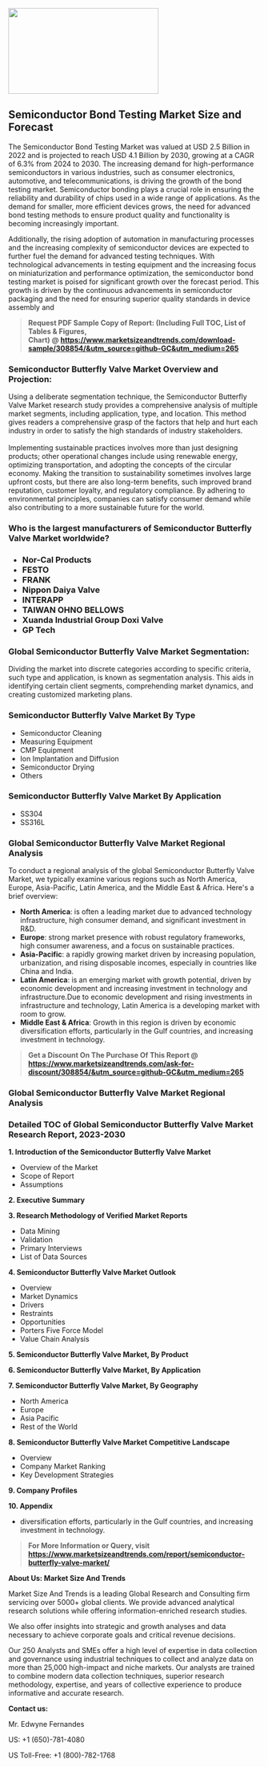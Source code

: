 <p><img class="alignnone size-medium wp-image-20088" src="https://ffe5etoiles.com/wp-content/uploads/2024/12/MST1-300x171.png" alt="" width="300" height="171" /></p><h2>Semiconductor Bond Testing Market Size and Forecast</h2><p>The Semiconductor Bond Testing Market was valued at USD 2.5 Billion in 2022 and is projected to reach USD 4.1 Billion by 2030, growing at a CAGR of 6.3% from 2024 to 2030. The increasing demand for high-performance semiconductors in various industries, such as consumer electronics, automotive, and telecommunications, is driving the growth of the bond testing market. Semiconductor bonding plays a crucial role in ensuring the reliability and durability of chips used in a wide range of applications. As the demand for smaller, more efficient devices grows, the need for advanced bond testing methods to ensure product quality and functionality is becoming increasingly important.</p><p>Additionally, the rising adoption of automation in manufacturing processes and the increasing complexity of semiconductor devices are expected to further fuel the demand for advanced testing techniques. With technological advancements in testing equipment and the increasing focus on miniaturization and performance optimization, the semiconductor bond testing market is poised for significant growth over the forecast period. This growth is driven by the continuous advancements in semiconductor packaging and the need for ensuring superior quality standards in device assembly and </p><blockquote id="" class=""><strong>Request PDF Sample Copy of Report: (Including Full TOC, List of Tables &amp; Figures, Chart)&nbsp;@&nbsp;<strong><a href="https://www.marketsizeandtrends.com/download-sample/308854/&utm_source=github-GC&utm_medium=265" target="_blank">https://www.marketsizeandtrends.com/download-sample/308854/&utm_source=github-GC&utm_medium=265</a></strong></strong></blockquote><h3 id="" class="">Semiconductor Butterfly Valve Market&nbsp;Overview and Projection:</h3><p id="" class="">Using a deliberate segmentation technique, the Semiconductor Butterfly Valve Market research study provides a comprehensive analysis of multiple market segments, including application, type, and location. This method gives readers a comprehensive grasp of the factors that help and hurt each industry in order to satisfy the high standards of industry stakeholders. <br /> <br />Implementing sustainable practices involves more than just designing products; other operational changes include using renewable energy, optimizing transportation, and adopting the concepts of the circular economy. Making the transition to sustainability sometimes involves large upfront costs, but there are also long-term benefits, such improved brand reputation, customer loyalty, and regulatory compliance. By adhering to environmental principles, companies can satisfy consumer demand while also contributing to a more sustainable future for the world.</p><h3 id="" class="">Who is the largest manufacturers of&nbsp;Semiconductor Butterfly Valve Market worldwide?</h3><h3 class=""><p><ul><li>Nor-Cal Products </li><li> FESTO </li><li> FRANK </li><li> Nippon Daiya Valve </li><li> INTERAPP </li><li> TAIWAN OHNO BELLOWS </li><li> Xuanda Industrial Group Doxi Valve </li><li> GP Tech</li></ul></p></h3><h3 id="" class="">Global&nbsp;Semiconductor Butterfly Valve Market Segmentation:</h3><p id="" class="">Dividing the market into discrete categories according to specific criteria, such type and application, is known as segmentation analysis. This aids in identifying certain client segments, comprehending market dynamics, and creating customized marketing plans.</p><h3 id="" class="">Semiconductor Butterfly Valve Market&nbsp;By Type</h3><p><p><ul><li>Semiconductor Cleaning</li><li> Measuring Equipment</li><li> CMP Equipment</li><li> Ion Implantation and Diffusion</li><li> Semiconductor Drying</li><li> Others</p></li></ul></p></p><h3 id="" class="">Semiconductor Butterfly Valve Market&nbsp;By Application</h3><p class=""><p><ul><li>SS304</li><li> SS316L</li></ul></p></p><h3 id="" class="">Global Semiconductor Butterfly Valve Market Regional Analysis</h3><p id="" class="">To conduct a regional analysis of the global Semiconductor Butterfly Valve Market, we typically examine various regions such as North America, Europe, Asia-Pacific, Latin America, and the Middle East &amp; Africa. Here's a brief overview:</p><ul><li><strong>North America</strong>: is often a leading market due to advanced technology infrastructure, high consumer demand, and significant investment in R&amp;D.</li><li><strong>Europe</strong>: strong market presence with robust regulatory frameworks, high consumer awareness, and a focus on sustainable practices.</li><li><strong>Asia-Pacific</strong>: a rapidly growing market driven by increasing population, urbanization, and rising disposable incomes, especially in countries like China and India.</li><li><strong>Latin America</strong>: is an emerging market with growth potential, driven by economic development and increasing investment in technology and infrastructure.Due to economic development and rising investments in infrastructure and technology, Latin America is a developing market with room to grow.</li><li><strong>Middle East &amp; Africa</strong>: Growth in this region is driven by economic diversification efforts, particularly in the Gulf countries, and increasing investment in technology.</li></ul><blockquote id="" class=""><strong>Get a Discount On The Purchase Of This Report @ <strong><a href="https://www.marketsizeandtrends.com/ask-for-discount/308854/&utm_source=github-GC&utm_medium=265" target="_blank">https://www.marketsizeandtrends.com/ask-for-discount/308854/&utm_source=github-GC&utm_medium=265</a></strong></strong></blockquote><h3 id="" class="">Global Semiconductor Butterfly Valve Market Regional Analysis</h3><h3 id="" class="">Detailed TOC of Global Semiconductor Butterfly Valve Market Research Report, 2023-2030</h3><p id="" class=""><strong>1. Introduction of the Semiconductor Butterfly Valve Market</strong></p><ul><li>Overview of the Market</li><li>Scope of Report</li><li>Assumptions</li></ul><p id="" class=""><strong>2. Executive Summary</strong></p><p id="" class=""><strong>3. Research Methodology of Verified Market Reports</strong></p><ul><li>Data Mining</li><li>Validation</li><li>Primary Interviews</li><li>List of Data Sources</li></ul><p id="" class=""><strong>4. Semiconductor Butterfly Valve Market Outlook</strong></p><ul><li>Overview</li><li>Market Dynamics</li><li>Drivers</li><li>Restraints</li><li>Opportunities</li><li>Porters Five Force Model</li><li>Value Chain Analysis</li></ul><p id="" class=""><strong>5. Semiconductor Butterfly Valve Market, By Product</strong></p><p id="" class=""><strong>6. Semiconductor Butterfly Valve Market, By Application</strong></p><p id="" class=""><strong>7. Semiconductor Butterfly Valve Market, By Geography</strong></p><ul><li>North America</li><li>Europe</li><li>Asia Pacific</li><li>Rest of the World</li></ul><p id="" class=""><strong>8. Semiconductor Butterfly Valve Market Competitive Landscape</strong></p><ul><li>Overview</li><li>Company Market Ranking</li><li>Key Development Strategies</li></ul><p id="" class=""><strong>9. Company Profiles</strong></p><p id="" class=""><strong>10. Appendix</strong></p><ul><li>diversification efforts, particularly in the Gulf countries, and increasing investment in technology.</li></ul><blockquote id="" class=""><strong>For More Information or Query, visit <strong><strong><a href="https://www.marketsizeandtrends.com/report/semiconductor-butterfly-valve-market/" target="_blank">https://www.marketsizeandtrends.com/report/semiconductor-butterfly-valve-market/</a></strong></strong></strong></blockquote><p id="" class=""><strong>About Us: Market Size And Trends</strong></p><p id="" class="">Market Size And Trends is a leading Global Research and Consulting firm servicing over 5000+ global clients. We provide advanced analytical research solutions while offering information-enriched research studies.</p><p id="" class="">We also offer insights into strategic and growth analyses and data necessary to achieve corporate goals and critical revenue decisions.</p><p id="" class="">Our 250 Analysts and SMEs offer a high level of expertise in data collection and governance using industrial techniques to collect and analyze data on more than 25,000 high-impact and niche markets. Our analysts are trained to combine modern data collection techniques, superior research methodology, expertise, and years of collective experience to produce informative and accurate research.</p><p id="" class=""><strong>Contact us:</strong></p><p id="" class="">Mr. Edwyne Fernandes</p><p id="" class="">US: +1 (650)-781-4080</p><p id="" class="">US Toll-Free: +1 (800)-782-1768</p>
